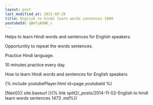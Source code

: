 ```yaml
---
layout: post
last_modified_at: 2021-03-29
title: English to hindi learn words sentences 1009 
youtubeId: qBmfyAONK_c
---
```

 
 
Helps to learn Hindi words and sentences for English speakers.

Opportunitiy to repeat the words sentences. 

Practice Hindi language. 
 
10 minutes practice every day. 
 
How to learn Hindi words and sentences for English speakers 
 
{% include youtubePlayer.html id=page.youtubeId %}
 
 
[Next]({{ site.baseurl }}{% link  split2/_posts/2014-11-02-English to hindi learn words sentences 1473 .md%})
 

